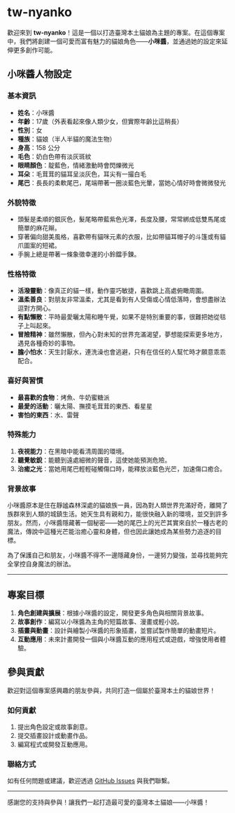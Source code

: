 # tw-nyanko

歡迎來到 **tw-nyanko**！這是一個以打造臺灣本土貓娘為主題的專案。在這個專案中，我們將創建一個可愛而富有魅力的貓娘角色——**小咪醬**，並通過她的設定來延伸更多創作可能。

## 小咪醬人物設定

### 基本資訊
- **姓名**：小咪醬  
- **年齡**：17歲（外表看起來像人類少女，但實際年齡比這稍長）  
- **性別**：女  
- **種族**：貓娘（半人半貓的魔法生物）  
- **身高**：158 公分  
- **毛色**：奶白色帶有淡灰斑紋  
- **眼睛顏色**：靛藍色，情緒激動時會閃爍微光  
- **耳朵**：毛茸茸的貓耳呈淡灰色，耳尖有一撮白毛  
- **尾巴**：長長的柔軟尾巴，尾端帶著一圈淡藍色光暈，當她心情好時會微微發光

### 外貌特徵
- 頭髮是柔順的銀灰色，髮尾略帶藍紫色光澤，長度及腰，常常綁成低雙馬尾或簡單的麻花辮。
- 穿著偏向甜美風格，喜歡帶有貓咪元素的衣服，比如帶貓耳帽子的斗篷或有貓爪圖案的短裙。
- 手腕上總是帶著一條象徵幸運的小鈴鐺手鍊。

### 性格特徵
- **活潑靈動**：像真正的貓一樣，動作靈巧敏捷，喜歡跳上高處俯瞰周圍。
- **溫柔善良**：對朋友非常溫柔，尤其是看到有人受傷或心情低落時，會想盡辦法逗對方開心。
- **有點懶散**：平時最愛曬太陽和睡午覺，如果不是特別重要的事，很難把她從毯子上叫起來。
- **冒險精神**：雖然懶散，但內心對未知的世界充滿渴望，夢想能探索更多地方，遇見各種奇妙的事物。
- **膽小怕水**：天生討厭水，連洗澡也會逃避，只有在信任的人幫忙時才願意乖乖配合。

### 喜好與習慣
- **最喜歡的食物**：烤魚、牛奶蜜糖派
- **最愛的活動**：曬太陽、撫摸毛茸茸的東西、看星星
- **害怕的東西**：水、雷聲

### 特殊能力
1. **夜視能力**：在黑暗中能看清周圍的環境。
2. **聽覺敏銳**：能聽到遠處細微的聲音，這使她能預測危險。
3. **治癒之光**：當她用尾巴輕輕碰觸傷口時，能釋放淡藍色光芒，加速傷口癒合。

### 背景故事
小咪醬原本是住在靜謐森林深處的貓娘族一員，因為對人類世界充滿好奇，離開了族群來到人類的城鎮生活。她天生具有親和力，能很快融入新的環境，並交到許多朋友。然而，小咪醬隱藏著一個秘密——她的尾巴上的光芒其實來自於一種古老的魔法，傳說中這種光芒能治癒心靈和身體，但也因此讓她成為某些勢力追逐的目標。

為了保護自己和朋友，小咪醬不得不一邊隱藏身份，一邊努力變強，並尋找能夠完全掌控自身魔法的辦法。

---

## 專案目標
1. **角色創建與擴展**：根據小咪醬的設定，開發更多角色與相關背景故事。
2. **故事創作**：編寫以小咪醬為主角的短篇故事、漫畫或輕小說。
3. **插畫與動畫**：設計與繪製小咪醬的形象插畫，並嘗試製作簡單的動畫短片。
4. **互動應用**：未來計畫開發一個與小咪醬互動的應用程式或遊戲，增強使用者體驗。

## 參與貢獻
歡迎對這個專案感興趣的朋友參與，共同打造一個屬於臺灣本土的貓娘世界！

### 如何貢獻
1. 提出角色設定或故事創意。
2. 提交插畫設計或動畫作品。
3. 編寫程式或開發互動應用。

### 聯絡方式
如有任何問題或建議，歡迎透過 [GitHub Issues](https://github.com/your-repo-url/issues) 與我們聯繫。

---

感謝您的支持與參與！讓我們一起打造最可愛的臺灣本土貓娘——小咪醬！

